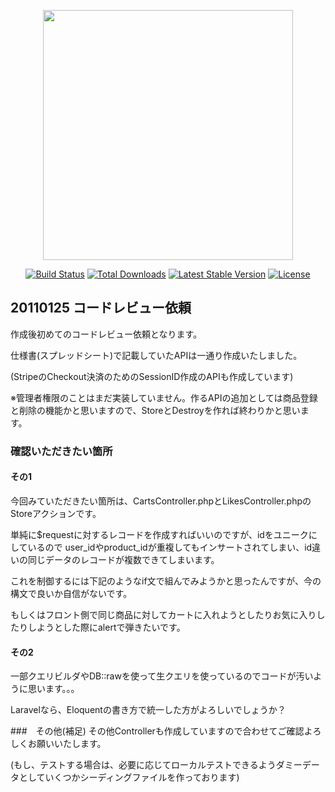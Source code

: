 <p align="center"><a href="https://laravel.com" target="_blank"><img src="https://raw.githubusercontent.com/laravel/art/master/logo-lockup/5%20SVG/2%20CMYK/1%20Full%20Color/laravel-logolockup-cmyk-red.svg" width="400"></a></p>

<p align="center">
<a href="https://travis-ci.org/laravel/framework"><img src="https://travis-ci.org/laravel/framework.svg" alt="Build Status"></a>
<a href="https://packagist.org/packages/laravel/framework"><img src="https://img.shields.io/packagist/dt/laravel/framework" alt="Total Downloads"></a>
<a href="https://packagist.org/packages/laravel/framework"><img src="https://img.shields.io/packagist/v/laravel/framework" alt="Latest Stable Version"></a>
<a href="https://packagist.org/packages/laravel/framework"><img src="https://img.shields.io/packagist/l/laravel/framework" alt="License"></a>
</p>

## 20110125 コードレビュー依頼

作成後初めてのコードレビュー依頼となります。

仕様書(スプレッドシート)で記載していたAPIは一通り作成いたしました。

(StripeのCheckout決済のためのSessionID作成のAPIも作成しています)

※管理者権限のことはまだ実装していません。作るAPIの追加としては商品登録と削除の機能かと思いますので、StoreとDestroyを作れば終わりかと思います。

### 確認いただきたい箇所


#### その1
今回みていただきたい箇所は、CartsController.phpとLikesController.phpのStoreアクションです。

単純に$requestに対するレコードを作成すればいいのですが、idをユニークにしているので
user_idやproduct_idが重複してもインサートされてしまい、id違いの同じデータのレコードが複数できてしまいます。

これを制御するには下記のようなif文で組んでみようかと思ったんですが、今の構文で良いか自信がないです。

もしくはフロント側で同じ商品に対してカートに入れようとしたりお気に入りしたりしようとした際にalertで弾きたいです。

#### その2
一部クエリビルダやDB::rawを使って生クエリを使っているのでコードが汚いように思います。。。

Laravelなら、Eloquentの書き方で統一した方がよろしいでしょうか？


###　その他(補足)
その他Controllerも作成していますので合わせてご確認よろしくお願いいたします。

(もし、テストする場合は、必要に応じてローカルテストできるようダミーデータとしていくつかシーディングファイルを作っております)

